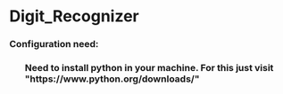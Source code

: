 # Digit_Recognizer

<h3>Configuration need:<h3>

<ul>Need to install python in your machine. For this just visit "https://www.python.org/downloads/"</ul>

